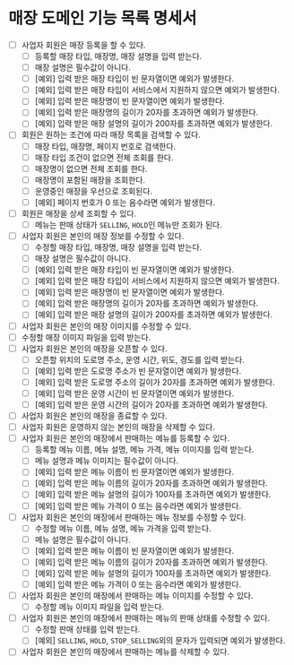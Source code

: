 # 매장 도메인 기능 목록 명세서

- [ ] 사업자 회원은 매장 등록을 할 수 있다.
  - [ ] 등록할 매장 타입, 매장명, 매장 설명을 입력 받는다.
  - [ ] 매장 설명은 필수값이 아니다.
  - [ ] [예외] 입력 받은 매장 타입이 빈 문자열이면 예외가 발생한다.
  - [ ] [예외] 입력 받은 매장 타입이 서비스에서 지원하지 않으면 예외가 발생한다.
  - [ ] [예외] 입력 받은 매장명이 빈 문자열이면 예외가 발생한다.
  - [ ] [예외] 입력 받은 매장명의 길이가 20자를 초과하면 예외가 발생한다.
  - [ ] [예외] 입력 받은 매장 설명의 길이가 200자를 초과하면 예외가 발생한다.
- [ ] 회원은 원하는 조건에 따라 매장 목록을 검색할 수 있다.
  - [ ] 매장 타입, 매장명, 페이지 번호로 검색한다.
  - [ ] 매장 타입 조건이 없으면 전체 조회를 한다.
  - [ ] 매장명이 없으면 전체 조회를 한다.
  - [ ] 매장명이 포함된 매장을 조회한다.
  - [ ] 운영중인 매장을 우선으로 조회된다.
  - [ ] [예외] 페이지 번호가 0 또는 음수라면 예외가 발생한다.
- [ ] 회원은 매장을 상세 조회할 수 있다.
  - [ ] 메뉴는 판매 상태가 `SELLING`, `HOLD`인 메뉴만 조회가 된다.
- [ ] 사업자 회원은 본인의 매장 정보를 수정할 수 있다.
  - [ ] 수정할 매장 타입, 매장명, 매장 설명을 입력 받는다.
  - [ ] 매장 설명은 필수값이 아니다.
  - [ ] [예외] 입력 받은 매장 타입이 빈 문자열이면 예외가 발생한다.
  - [ ] [예외] 입력 받은 매장 타입이 서비스에서 지원하지 않으면 예외가 발생한다.
  - [ ] [예외] 입력 받은 매장명이 빈 문자열이면 예외가 발생한다.
  - [ ] [예외] 입력 받은 매장명의 길이가 20자를 초과하면 예외가 발생한다.
  - [ ] [예외] 입력 받은 매장 설명의 길이가 200자를 초과하면 예외가 발생한다.
- [ ] 사업자 회원은 본인의 매장 이미지를 수정할 수 있다.
 - [ ] 수정할 매장 이미지 파일을 입력 받는다.
- [ ] 사업자 회원은 본인의 매장을 오픈할 수 있다.
  - [ ] 오픈할 위치의 도로명 주소, 운영 시간, 위도, 경도를 입력 받는다.
  - [ ] [예외] 입력 받은 도로명 주소가 빈 문자열이면 예외가 발생한다.
  - [ ] [예외] 입력 받은 도로명 주소의 길이가 20자를 초과하면 예외가 발생한다.
  - [ ] [예외] 입력 받은 운영 시간이 빈 문자열이면 예외가 발생한다.
  - [ ] [예외] 입력 받은 운영 시간의 길이가 20자를 초과하면 예외가 발생한다.
- [ ] 사업자 회원은 본인의 매장을 종료할 수 있다.
- [ ] 사업자 회원은 운영하지 않는 본인의 매장을 삭제할 수 있다.
- [ ] 사업자 회원은 본인의 매장에서 판매하는 메뉴를 등록할 수 있다.
  - [ ] 등록할 메뉴 이름, 메뉴 설명, 메뉴 가격, 메뉴 이미지를 입력 받는다.
  - [ ] 메뉴 설명과 메뉴 이미지는 필수값이 아니다.
  - [ ] [예외] 입력 받은 메뉴 이름이 빈 문자열이면 예외가 발생한다.
  - [ ] [예외] 입력 받은 메뉴 이름의 길이가 20자를 초과하면 예외가 발생한다.
  - [ ] [예외] 입력 받은 메뉴 설명의 길이가 100자를 초과하면 예외가 발생한다.
  - [ ] [예외] 입력 받은 메뉴 가격이 0 또는 음수라면 예외가 발생한다.
- [ ] 사업자 회원은 본인의 매장에서 판매하는 메뉴 정보를 수정할 수 있다.
  - [ ] 수정할 메뉴 이름, 메뉴 설명, 메뉴 가격을 입력 받는다.
  - [ ] 메뉴 설명은 필수값이 아니다.
  - [ ] [예외] 입력 받은 메뉴 이름이 빈 문자열이면 예외가 발생한다.
  - [ ] [예외] 입력 받은 메뉴 이름의 길이가 20자를 초과하면 예외가 발생한다.
  - [ ] [예외] 입력 받은 메뉴 설명의 길이가 100자를 초과하면 예외가 발생한다.
  - [ ] [예외] 입력 받은 메뉴 가격이 0 또는 음수라면 예외가 발생한다.
- [ ] 사업자 회원은 본인의 매장에서 판매하는 메뉴 이미지를 수정할 수 있다.
  - [ ] 수정할 메뉴 이미지 파일을 입력 받는다.
- [ ] 사업자 회원은 본인의 매장에서 판매하는 메뉴의 판매 상태를 수정할 수 있다.
  - [ ] 수정할 판매 상태를 입력 받는다.
  - [ ] [예외] `SELLING`, `HOLD`, `STOP_SELLING`외의 문자가 입력되면 예외가 발생한다.
- [ ] 사업자 회원은 본인의 매장에서 판매하는 메뉴를 삭제할 수 있다.

